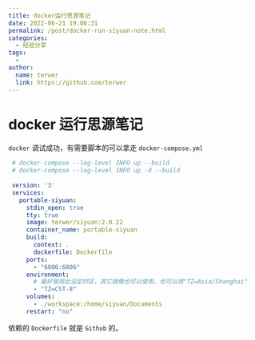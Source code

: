 ```yaml
---
title: docker运行思源笔记
date: 2022-06-21 19:00:31
permalink: /post/docker-run-siyuan-note.html
categories:
  - 经验分享
tags:
  - 
author: 
  name: terwer
  link: https://github.com/terwer
---
```

# docker 运行思源笔记

`docker` 调试成功，有需要脚本的可以拿走 `docker-compose.yml`

```yml
 # docker-compose --log-level INFO up --build
 # docker-compose --log-level INFO up -d --build
 
 version: '3'
 services:
   portable-siyuan:
     stdin_open: true
     tty: true
     image: terwer/siyuan:2.0.22
     container_name: portable-siyuan
     build:
       context: .
       dockerfile: Dockerfile
     ports:
       - "6806:6806"
     environment:
       # 最好使用此设定时区，其它镜像也可以使用，也可以用"TZ=Asia/Shanghai"
       - "TZ=CST-8"
     volumes:
       - ./workspace:/home/siyuan/Documents
     restart: "no"
```

依赖的 `Dockerfile` 就是 `Github` 的。